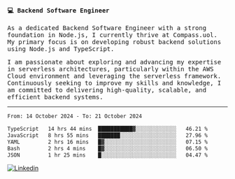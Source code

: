 
<samp>
  
#### 💻 Backend Software Engineer

As a dedicated Backend Software Engineer with a strong foundation in Node.js, I currently thrive at Compass.uol. My primary focus is on developing robust backend solutions using Node.js and TypeScript.

I am passionate about exploring and advancing my expertise in serverless architectures, particularly within the AWS Cloud environment and leveraging the serverless framework. Continuously seeking to improve my skills and knowledge, I am committed to delivering high-quality, scalable, and efficient backend systems.

---

<!--START_SECTION:waka-->

```txt
From: 14 October 2024 - To: 21 October 2024

TypeScript   14 hrs 44 mins  ███████████▓░░░░░░░░░░░░░   46.21 %
JavaScript   8 hrs 55 mins   ███████░░░░░░░░░░░░░░░░░░   27.96 %
YAML         2 hrs 16 mins   █▓░░░░░░░░░░░░░░░░░░░░░░░   07.15 %
Bash         2 hrs 4 mins    █▓░░░░░░░░░░░░░░░░░░░░░░░   06.50 %
JSON         1 hr 25 mins    █░░░░░░░░░░░░░░░░░░░░░░░░   04.47 %
```

<!--END_SECTION:waka-->
  
</samp>

[![Linkedin](https://img.shields.io/badge/-Mateus%20Garcia-c080ff?style=flat-square&logo=Linkedin&logoColor=white&link=https://www.linkedin.com/in/mpgxc)](https://www.linkedin.com/in/mateusogarcia) 
